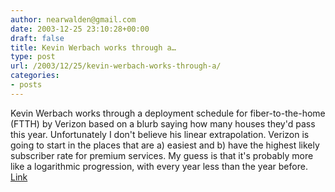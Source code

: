 ```yaml
---
author: nearwalden@gmail.com
date: 2003-12-25 23:10:28+00:00
draft: false
title: Kevin Werbach works through a…
type: post
url: /2003/12/25/kevin-werbach-works-through-a/
categories:
- posts
---
```


Kevin Werbach works through a deployment schedule for fiber-to-the-home (FTTH) by Verizon based on a blurb saying how many houses they'd pass this year.  Unfortunately I don't believe his linear extrapolation.  Verizon is going to start in the places that are a) easiest and b) have the highest likely subscriber rate for premium services.  My guess is that it's probably more like a logarithmic progression, with every year less than the year before.  [Link](//werbach.com/blog/2003/12/22.html#a1352')



